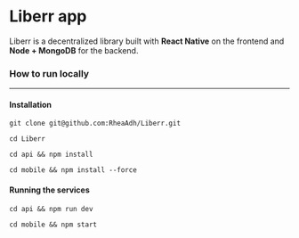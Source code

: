 # Liberr app
Liberr is a decentralized library built with __React Native__ on the frontend and __Node + MongoDB__ for the backend.

### How to run locally
<hr/>

#### Installation
`git clone git@github.com:RheaAdh/Liberr.git`

`cd Liberr`

`cd api && npm install`

`cd mobile && npm install --force`

#### Running the services

`cd api && npm run dev`

`cd mobile && npm start`
